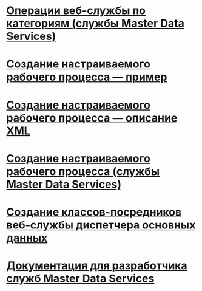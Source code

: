 # [Операции веб-службы по категориям (службы Master Data Services)](categorized-web-service-operations-master-data-services.md)
# [Создание настраиваемого рабочего процесса — пример](create-a-custom-workflow-example.md)
# [Создание настраиваемого рабочего процесса — описание XML](create-a-custom-workflow-xml-description.md)
# [Создание настраиваемого рабочего процесса (службы Master Data Services)](create-a-custom-workflow-master-data-services.md)
# [Создание классов-посредников веб-службы диспетчера основных данных](create-master-data-manager-web-service-proxy-classes.md)
# [Документация для разработчика служб Master Data Services](master-data-services-developer-documentation.md)
